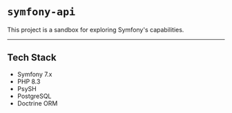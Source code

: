 # `symfony-api`

This project is a sandbox for exploring Symfony's capabilities.

---

## Tech Stack

- Symfony 7.x
- PHP 8.3
- PsySH
- PostgreSQL
- Doctrine ORM
